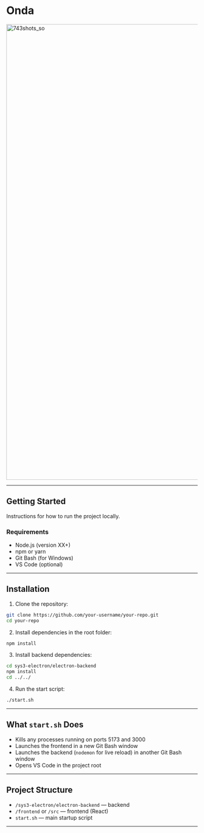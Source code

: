 # Onda

<img width="1920" height="1200" alt="743shots_so" src="https://github.com/user-attachments/assets/6ec0d886-1055-48e2-9c2a-94194ad98133" />


---

## Getting Started

Instructions for how to run the project locally.

### Requirements

- Node.js (version XX+)
- npm or yarn
- Git Bash (for Windows)
- VS Code (optional)

---

## Installation

1. Clone the repository:
```bash
git clone https://github.com/your-username/your-repo.git
cd your-repo
```

2. Install dependencies in the root folder:
```bash
npm install
```

3. Install backend dependencies:
```bash
cd sys3-electron/electron-backend
npm install
cd ../../
```

4. Run the start script:
```bash
./start.sh
```

---

## What `start.sh` Does

- Kills any processes running on ports 5173 and 3000  
- Launches the frontend in a new Git Bash window  
- Launches the backend (`nodemon` for live reload) in another Git Bash window  
- Opens VS Code in the project root

---

## Project Structure

- `/sys3-electron/electron-backend` — backend  
- `/frontend` or `/src` — frontend (React)  
- `start.sh` — main startup script

---

